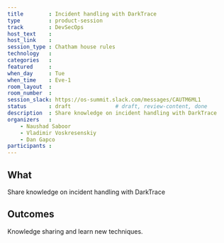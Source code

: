 ```yaml
---
title        : Incident handling with DarkTrace
type         : product-session
track        : DevSecOps
host_text    :
host_link    :
session_type : Chatham house rules
technology   :
categories   :
featured     :
when_day     : Tue
when_time    : Eve-1
room_layout  :
room_number  :
session_slack: https://os-summit.slack.com/messages/CAUTM6ML1
status       : draft              # draft, review-content, done
description  : Share knowledge on incident handling with DarkTrace
organizers   :
    - Naushad Saboor
    - Vladimir Voskresenskiy
    - Dan Gapco
participants :
---
```


## What

Share knowledge on incident handling with DarkTrace

## Outcomes

Knowledge sharing and learn new techniques.
